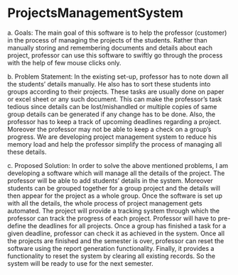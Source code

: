 # ProjectsManagementSystem

a.	Goals:
The main goal of this software is to help the professor (customer) in the process of managing the projects of the students. Rather than manually storing and remembering documents and details about each project, professor can use this software to swiftly go through the process with the help of few mouse clicks only.

b.	Problem Statement:
In the existing set-up, professor has to note down all the students’ details manually. He also has to sort these students into groups according to their projects. These tasks are usually done on paper or excel sheet or any such document. This can make the professor’s task tedious since details can be lost/mishandled or multiple copies of same group details can be generated if any change has to be done. 
Also, the professor has to keep a track of upcoming deadlines regarding a project. Moreover the professor may not be able to keep a check on a group’s progress. We are developing project management system to reduce his memory load and help the professor simplify the process of managing all these details.

c.	Proposed Solution:
In order to solve the above mentioned problems, I am developing a software which will manage all the details of the project. The professor will be able to add students’ details in the system. Moreover students can be grouped together for a group project and the details will then appear for the project as a whole group. 
Once the software is set up with all the details, the whole process of project management gets automated. The project will provide a tracking system through which the professor can track the progress of each project. Professor will have to pre-define the deadlines for all projects. Once a group has finished a task for a given deadline, professor can check it as achieved in the system. Once all the projects are finished and the semester is over, professor can reset the software using the report generation functionality. Finally, it provides a functionality to reset the system by clearing all existing records. So the system will be ready to use for the next semester.
